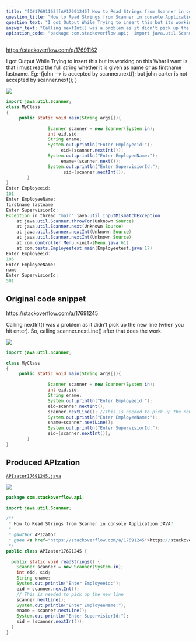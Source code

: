 ```yaml
---
title: "[Q#17691162][A#17691245] How to Read Strings from Scanner in console Application JAVA?"
question_title: "How to Read Strings from Scanner in console Application JAVA?"
question_text: "I got Output While Trying to insert this but its working on this What I want is that i must read the full string whether it is given as name or as firstname lastname..Eg:-(john --> is accepted by scanner.next(); but john carter is not accepted by scanner.next(); )"
answer_text: "Calling nextInt() was a problem as it didn't pick up the new line (when you hit enter). So, calling scanner.nextLine() after that does the work."
apization_code: "package com.stackoverflow.api;  import java.util.Scanner;  /**  * How to Read Strings from Scanner in console Application JAVA?  *  * @author APIzator  * @see <a href=\"https://stackoverflow.com/a/17691245\">https://stackoverflow.com/a/17691245</a>  */ public class APIzator17691245 {    public static void readStrings() {     Scanner scanner = new Scanner(System.in);     int eid, sid;     String ename;     System.out.println(\"Enter Employeeid:\");     eid = scanner.nextInt();     // This is needed to pick up the new line     scanner.nextLine();     System.out.println(\"Enter EmployeeName:\");     ename = scanner.nextLine();     System.out.println(\"Enter SupervisiorId:\");     sid = (scanner.nextInt());   } }"
---
```


https://stackoverflow.com/q/17691162

I got Output While Trying to insert this
but its working on this
What I want is that i must read the full string whether it is given as name or as firstname lastname..Eg:-(john --&gt; is accepted by scanner.next(); but john carter is not accepted by scanner.next(); )


<div class="code-logo"><img src="/stackoverflow.png" /></div>

```java
import java.util.Scanner;
class MyClass
{
     public static void main(String args[]){

                Scanner scanner = new Scanner(System.in);
                int eid,sid;
                String ename;
                System.out.println("Enter Employeeid:");
                     eid=(scanner.nextInt());
                System.out.println("Enter EmployeeName:");
                     ename=(scanner.next());
                System.out.println("Enter SupervisiorId:");
                      sid=(scanner.nextInt());  
        }
}
Enter Employeeid:
101
Enter EmployeeName:
firstname lastname
Enter SupervisiorId:
Exception in thread "main" java.util.InputMismatchException
    at java.util.Scanner.throwFor(Unknown Source)
    at java.util.Scanner.next(Unknown Source)
    at java.util.Scanner.nextInt(Unknown Source)
    at java.util.Scanner.nextInt(Unknown Source)
    at com.controller.Menu.<init>(Menu.java:61)
    at com.tests.Employeetest.main(Employeetest.java:17)
Enter Employeeid:
105
Enter EmployeeName:
name
Enter SupervisiorId:
501
```


## Original code snippet

https://stackoverflow.com/a/17691245

Calling nextInt() was a problem as it didn&#x27;t pick up the new line (when you hit enter). So, calling scanner.nextLine() after that does the work.

<div class="code-logo"><img src="/stackoverflow.png" /></div>

```java
import java.util.Scanner;

class MyClass
{
     public static void main(String args[]){

                Scanner scanner = new Scanner(System.in);
                int eid,sid;
                String ename;
                System.out.println("Enter Employeeid:");
                eid=scanner.nextInt();
                scanner.nextLine(); //This is needed to pick up the new line
                System.out.println("Enter EmployeeName:");
                ename=scanner.nextLine();
                System.out.println("Enter SupervisiorId:");
                sid=(scanner.nextInt());  
        }
}
```

## Produced APIzation

[`APIzator17691245.java`](https://github.com/blind-papers/apization-temp-data/raw/main/search/APIzator17691245.java)

<div class="code-logo"><img src="/apizator.png" /></div>

```java
package com.stackoverflow.api;

import java.util.Scanner;

/**
 * How to Read Strings from Scanner in console Application JAVA?
 *
 * @author APIzator
 * @see <a href="https://stackoverflow.com/a/17691245">https://stackoverflow.com/a/17691245</a>
 */
public class APIzator17691245 {

  public static void readStrings() {
    Scanner scanner = new Scanner(System.in);
    int eid, sid;
    String ename;
    System.out.println("Enter Employeeid:");
    eid = scanner.nextInt();
    // This is needed to pick up the new line
    scanner.nextLine();
    System.out.println("Enter EmployeeName:");
    ename = scanner.nextLine();
    System.out.println("Enter SupervisiorId:");
    sid = (scanner.nextInt());
  }
}

```